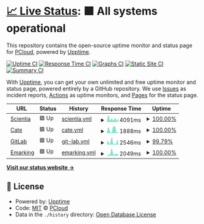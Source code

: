 # [📈 Live Status](https://doc-uptime.pcloud.dev): <!--live status--> **🟩 All systems operational**

This repository contains the open-source uptime monitor and status page for [PCloud](https://doc-uptime.pcloud.dev), powered by [Upptime](https://github.com/upptime/upptime).

[![Uptime CI](https://github.com/HEIGE-PCloud/doc-uptime/workflows/Uptime%20CI/badge.svg)](https://github.com/HEIGE-PCloud/doc-uptime/actions?query=workflow%3A%22Uptime+CI%22)
[![Response Time CI](https://github.com/HEIGE-PCloud/doc-uptime/workflows/Response%20Time%20CI/badge.svg)](https://github.com/HEIGE-PCloud/doc-uptime/actions?query=workflow%3A%22Response+Time+CI%22)
[![Graphs CI](https://github.com/HEIGE-PCloud/doc-uptime/workflows/Graphs%20CI/badge.svg)](https://github.com/HEIGE-PCloud/doc-uptime/actions?query=workflow%3A%22Graphs+CI%22)
[![Static Site CI](https://github.com/HEIGE-PCloud/doc-uptime/workflows/Static%20Site%20CI/badge.svg)](https://github.com/HEIGE-PCloud/doc-uptime/actions?query=workflow%3A%22Static+Site+CI%22)
[![Summary CI](https://github.com/HEIGE-PCloud/doc-uptime/workflows/Summary%20CI/badge.svg)](https://github.com/HEIGE-PCloud/doc-uptime/actions?query=workflow%3A%22Summary+CI%22)

With [Upptime](https://upptime.js.org), you can get your own unlimited and free uptime monitor and status page, powered entirely by a GitHub repository. We use [Issues](https://github.com/HEIGE-PCloud/doc-uptime/issues) as incident reports, [Actions](https://github.com/HEIGE-PCloud/doc-uptime/actions) as uptime monitors, and [Pages](https://doc-uptime.pcloud.dev) for the status page.

<!--start: status pages-->
<!-- This summary is generated by Upptime (https://github.com/upptime/upptime) -->
<!-- Do not edit this manually, your changes will be overwritten -->
<!-- prettier-ignore -->
| URL | Status | History | Response Time | Uptime |
| --- | ------ | ------- | ------------- | ------ |
| <img alt="" src="https://icons.duckduckgo.com/ip3/scientia.doc.ic.ac.uk.ico" height="13"> [Scientia](https://scientia.doc.ic.ac.uk/api/auth/login) | 🟩 Up | [scientia.yml](https://github.com/HEIGE-PCloud/doc-uptime/commits/HEAD/history/scientia.yml) | <details><summary><img alt="Response time graph" src="./graphs/scientia/response-time-week.png" height="20"> 4091ms</summary><br><a href="https://doc-uptime.pcloud.dev/history/scientia"><img alt="Response time 3584" src="https://img.shields.io/endpoint?url=https%3A%2F%2Fraw.githubusercontent.com%2FHEIGE-PCloud%2Fdoc-uptime%2FHEAD%2Fapi%2Fscientia%2Fresponse-time.json"></a><br><a href="https://doc-uptime.pcloud.dev/history/scientia"><img alt="24-hour response time 4291" src="https://img.shields.io/endpoint?url=https%3A%2F%2Fraw.githubusercontent.com%2FHEIGE-PCloud%2Fdoc-uptime%2FHEAD%2Fapi%2Fscientia%2Fresponse-time-day.json"></a><br><a href="https://doc-uptime.pcloud.dev/history/scientia"><img alt="7-day response time 4091" src="https://img.shields.io/endpoint?url=https%3A%2F%2Fraw.githubusercontent.com%2FHEIGE-PCloud%2Fdoc-uptime%2FHEAD%2Fapi%2Fscientia%2Fresponse-time-week.json"></a><br><a href="https://doc-uptime.pcloud.dev/history/scientia"><img alt="30-day response time 3972" src="https://img.shields.io/endpoint?url=https%3A%2F%2Fraw.githubusercontent.com%2FHEIGE-PCloud%2Fdoc-uptime%2FHEAD%2Fapi%2Fscientia%2Fresponse-time-month.json"></a><br><a href="https://doc-uptime.pcloud.dev/history/scientia"><img alt="1-year response time 3584" src="https://img.shields.io/endpoint?url=https%3A%2F%2Fraw.githubusercontent.com%2FHEIGE-PCloud%2Fdoc-uptime%2FHEAD%2Fapi%2Fscientia%2Fresponse-time-year.json"></a></details> | <details><summary><a href="https://doc-uptime.pcloud.dev/history/scientia">100.00%</a></summary><a href="https://doc-uptime.pcloud.dev/history/scientia"><img alt="All-time uptime 98.06%" src="https://img.shields.io/endpoint?url=https%3A%2F%2Fraw.githubusercontent.com%2FHEIGE-PCloud%2Fdoc-uptime%2FHEAD%2Fapi%2Fscientia%2Fuptime.json"></a><br><a href="https://doc-uptime.pcloud.dev/history/scientia"><img alt="24-hour uptime 100.00%" src="https://img.shields.io/endpoint?url=https%3A%2F%2Fraw.githubusercontent.com%2FHEIGE-PCloud%2Fdoc-uptime%2FHEAD%2Fapi%2Fscientia%2Fuptime-day.json"></a><br><a href="https://doc-uptime.pcloud.dev/history/scientia"><img alt="7-day uptime 100.00%" src="https://img.shields.io/endpoint?url=https%3A%2F%2Fraw.githubusercontent.com%2FHEIGE-PCloud%2Fdoc-uptime%2FHEAD%2Fapi%2Fscientia%2Fuptime-week.json"></a><br><a href="https://doc-uptime.pcloud.dev/history/scientia"><img alt="30-day uptime 100.00%" src="https://img.shields.io/endpoint?url=https%3A%2F%2Fraw.githubusercontent.com%2FHEIGE-PCloud%2Fdoc-uptime%2FHEAD%2Fapi%2Fscientia%2Fuptime-month.json"></a><br><a href="https://doc-uptime.pcloud.dev/history/scientia"><img alt="1-year uptime 98.06%" src="https://img.shields.io/endpoint?url=https%3A%2F%2Fraw.githubusercontent.com%2FHEIGE-PCloud%2Fdoc-uptime%2FHEAD%2Fapi%2Fscientia%2Fuptime-year.json"></a></details>
| <img alt="" src="https://icons.duckduckgo.com/ip3/cate.doc.ic.ac.uk.ico" height="13"> [Cate](https://cate.doc.ic.ac.uk) | 🟩 Up | [cate.yml](https://github.com/HEIGE-PCloud/doc-uptime/commits/HEAD/history/cate.yml) | <details><summary><img alt="Response time graph" src="./graphs/cate/response-time-week.png" height="20"> 1888ms</summary><br><a href="https://doc-uptime.pcloud.dev/history/cate"><img alt="Response time 1687" src="https://img.shields.io/endpoint?url=https%3A%2F%2Fraw.githubusercontent.com%2FHEIGE-PCloud%2Fdoc-uptime%2FHEAD%2Fapi%2Fcate%2Fresponse-time.json"></a><br><a href="https://doc-uptime.pcloud.dev/history/cate"><img alt="24-hour response time 538" src="https://img.shields.io/endpoint?url=https%3A%2F%2Fraw.githubusercontent.com%2FHEIGE-PCloud%2Fdoc-uptime%2FHEAD%2Fapi%2Fcate%2Fresponse-time-day.json"></a><br><a href="https://doc-uptime.pcloud.dev/history/cate"><img alt="7-day response time 1888" src="https://img.shields.io/endpoint?url=https%3A%2F%2Fraw.githubusercontent.com%2FHEIGE-PCloud%2Fdoc-uptime%2FHEAD%2Fapi%2Fcate%2Fresponse-time-week.json"></a><br><a href="https://doc-uptime.pcloud.dev/history/cate"><img alt="30-day response time 1752" src="https://img.shields.io/endpoint?url=https%3A%2F%2Fraw.githubusercontent.com%2FHEIGE-PCloud%2Fdoc-uptime%2FHEAD%2Fapi%2Fcate%2Fresponse-time-month.json"></a><br><a href="https://doc-uptime.pcloud.dev/history/cate"><img alt="1-year response time 1687" src="https://img.shields.io/endpoint?url=https%3A%2F%2Fraw.githubusercontent.com%2FHEIGE-PCloud%2Fdoc-uptime%2FHEAD%2Fapi%2Fcate%2Fresponse-time-year.json"></a></details> | <details><summary><a href="https://doc-uptime.pcloud.dev/history/cate">100.00%</a></summary><a href="https://doc-uptime.pcloud.dev/history/cate"><img alt="All-time uptime 99.26%" src="https://img.shields.io/endpoint?url=https%3A%2F%2Fraw.githubusercontent.com%2FHEIGE-PCloud%2Fdoc-uptime%2FHEAD%2Fapi%2Fcate%2Fuptime.json"></a><br><a href="https://doc-uptime.pcloud.dev/history/cate"><img alt="24-hour uptime 100.00%" src="https://img.shields.io/endpoint?url=https%3A%2F%2Fraw.githubusercontent.com%2FHEIGE-PCloud%2Fdoc-uptime%2FHEAD%2Fapi%2Fcate%2Fuptime-day.json"></a><br><a href="https://doc-uptime.pcloud.dev/history/cate"><img alt="7-day uptime 100.00%" src="https://img.shields.io/endpoint?url=https%3A%2F%2Fraw.githubusercontent.com%2FHEIGE-PCloud%2Fdoc-uptime%2FHEAD%2Fapi%2Fcate%2Fuptime-week.json"></a><br><a href="https://doc-uptime.pcloud.dev/history/cate"><img alt="30-day uptime 100.00%" src="https://img.shields.io/endpoint?url=https%3A%2F%2Fraw.githubusercontent.com%2FHEIGE-PCloud%2Fdoc-uptime%2FHEAD%2Fapi%2Fcate%2Fuptime-month.json"></a><br><a href="https://doc-uptime.pcloud.dev/history/cate"><img alt="1-year uptime 99.26%" src="https://img.shields.io/endpoint?url=https%3A%2F%2Fraw.githubusercontent.com%2FHEIGE-PCloud%2Fdoc-uptime%2FHEAD%2Fapi%2Fcate%2Fuptime-year.json"></a></details>
| <img alt="" src="https://icons.duckduckgo.com/ip3/gitlab.doc.ic.ac.uk.ico" height="13"> [GitLab](https://gitlab.doc.ic.ac.uk) | 🟩 Up | [git-lab.yml](https://github.com/HEIGE-PCloud/doc-uptime/commits/HEAD/history/git-lab.yml) | <details><summary><img alt="Response time graph" src="./graphs/git-lab/response-time-week.png" height="20"> 2546ms</summary><br><a href="https://doc-uptime.pcloud.dev/history/git-lab"><img alt="Response time 2295" src="https://img.shields.io/endpoint?url=https%3A%2F%2Fraw.githubusercontent.com%2FHEIGE-PCloud%2Fdoc-uptime%2FHEAD%2Fapi%2Fgit-lab%2Fresponse-time.json"></a><br><a href="https://doc-uptime.pcloud.dev/history/git-lab"><img alt="24-hour response time 1000" src="https://img.shields.io/endpoint?url=https%3A%2F%2Fraw.githubusercontent.com%2FHEIGE-PCloud%2Fdoc-uptime%2FHEAD%2Fapi%2Fgit-lab%2Fresponse-time-day.json"></a><br><a href="https://doc-uptime.pcloud.dev/history/git-lab"><img alt="7-day response time 2546" src="https://img.shields.io/endpoint?url=https%3A%2F%2Fraw.githubusercontent.com%2FHEIGE-PCloud%2Fdoc-uptime%2FHEAD%2Fapi%2Fgit-lab%2Fresponse-time-week.json"></a><br><a href="https://doc-uptime.pcloud.dev/history/git-lab"><img alt="30-day response time 3129" src="https://img.shields.io/endpoint?url=https%3A%2F%2Fraw.githubusercontent.com%2FHEIGE-PCloud%2Fdoc-uptime%2FHEAD%2Fapi%2Fgit-lab%2Fresponse-time-month.json"></a><br><a href="https://doc-uptime.pcloud.dev/history/git-lab"><img alt="1-year response time 2295" src="https://img.shields.io/endpoint?url=https%3A%2F%2Fraw.githubusercontent.com%2FHEIGE-PCloud%2Fdoc-uptime%2FHEAD%2Fapi%2Fgit-lab%2Fresponse-time-year.json"></a></details> | <details><summary><a href="https://doc-uptime.pcloud.dev/history/git-lab">99.79%</a></summary><a href="https://doc-uptime.pcloud.dev/history/git-lab"><img alt="All-time uptime 99.73%" src="https://img.shields.io/endpoint?url=https%3A%2F%2Fraw.githubusercontent.com%2FHEIGE-PCloud%2Fdoc-uptime%2FHEAD%2Fapi%2Fgit-lab%2Fuptime.json"></a><br><a href="https://doc-uptime.pcloud.dev/history/git-lab"><img alt="24-hour uptime 100.00%" src="https://img.shields.io/endpoint?url=https%3A%2F%2Fraw.githubusercontent.com%2FHEIGE-PCloud%2Fdoc-uptime%2FHEAD%2Fapi%2Fgit-lab%2Fuptime-day.json"></a><br><a href="https://doc-uptime.pcloud.dev/history/git-lab"><img alt="7-day uptime 99.79%" src="https://img.shields.io/endpoint?url=https%3A%2F%2Fraw.githubusercontent.com%2FHEIGE-PCloud%2Fdoc-uptime%2FHEAD%2Fapi%2Fgit-lab%2Fuptime-week.json"></a><br><a href="https://doc-uptime.pcloud.dev/history/git-lab"><img alt="30-day uptime 99.95%" src="https://img.shields.io/endpoint?url=https%3A%2F%2Fraw.githubusercontent.com%2FHEIGE-PCloud%2Fdoc-uptime%2FHEAD%2Fapi%2Fgit-lab%2Fuptime-month.json"></a><br><a href="https://doc-uptime.pcloud.dev/history/git-lab"><img alt="1-year uptime 99.73%" src="https://img.shields.io/endpoint?url=https%3A%2F%2Fraw.githubusercontent.com%2FHEIGE-PCloud%2Fdoc-uptime%2FHEAD%2Fapi%2Fgit-lab%2Fuptime-year.json"></a></details>
| <img alt="" src="https://icons.duckduckgo.com/ip3/emarking.doc.ic.ac.uk.ico" height="13"> [Emarking](https://emarking.doc.ic.ac.uk/) | 🟩 Up | [emarking.yml](https://github.com/HEIGE-PCloud/doc-uptime/commits/HEAD/history/emarking.yml) | <details><summary><img alt="Response time graph" src="./graphs/emarking/response-time-week.png" height="20"> 2049ms</summary><br><a href="https://doc-uptime.pcloud.dev/history/emarking"><img alt="Response time 1818" src="https://img.shields.io/endpoint?url=https%3A%2F%2Fraw.githubusercontent.com%2FHEIGE-PCloud%2Fdoc-uptime%2FHEAD%2Fapi%2Femarking%2Fresponse-time.json"></a><br><a href="https://doc-uptime.pcloud.dev/history/emarking"><img alt="24-hour response time 2445" src="https://img.shields.io/endpoint?url=https%3A%2F%2Fraw.githubusercontent.com%2FHEIGE-PCloud%2Fdoc-uptime%2FHEAD%2Fapi%2Femarking%2Fresponse-time-day.json"></a><br><a href="https://doc-uptime.pcloud.dev/history/emarking"><img alt="7-day response time 2049" src="https://img.shields.io/endpoint?url=https%3A%2F%2Fraw.githubusercontent.com%2FHEIGE-PCloud%2Fdoc-uptime%2FHEAD%2Fapi%2Femarking%2Fresponse-time-week.json"></a><br><a href="https://doc-uptime.pcloud.dev/history/emarking"><img alt="30-day response time 1674" src="https://img.shields.io/endpoint?url=https%3A%2F%2Fraw.githubusercontent.com%2FHEIGE-PCloud%2Fdoc-uptime%2FHEAD%2Fapi%2Femarking%2Fresponse-time-month.json"></a><br><a href="https://doc-uptime.pcloud.dev/history/emarking"><img alt="1-year response time 1818" src="https://img.shields.io/endpoint?url=https%3A%2F%2Fraw.githubusercontent.com%2FHEIGE-PCloud%2Fdoc-uptime%2FHEAD%2Fapi%2Femarking%2Fresponse-time-year.json"></a></details> | <details><summary><a href="https://doc-uptime.pcloud.dev/history/emarking">100.00%</a></summary><a href="https://doc-uptime.pcloud.dev/history/emarking"><img alt="All-time uptime 99.99%" src="https://img.shields.io/endpoint?url=https%3A%2F%2Fraw.githubusercontent.com%2FHEIGE-PCloud%2Fdoc-uptime%2FHEAD%2Fapi%2Femarking%2Fuptime.json"></a><br><a href="https://doc-uptime.pcloud.dev/history/emarking"><img alt="24-hour uptime 100.00%" src="https://img.shields.io/endpoint?url=https%3A%2F%2Fraw.githubusercontent.com%2FHEIGE-PCloud%2Fdoc-uptime%2FHEAD%2Fapi%2Femarking%2Fuptime-day.json"></a><br><a href="https://doc-uptime.pcloud.dev/history/emarking"><img alt="7-day uptime 100.00%" src="https://img.shields.io/endpoint?url=https%3A%2F%2Fraw.githubusercontent.com%2FHEIGE-PCloud%2Fdoc-uptime%2FHEAD%2Fapi%2Femarking%2Fuptime-week.json"></a><br><a href="https://doc-uptime.pcloud.dev/history/emarking"><img alt="30-day uptime 100.00%" src="https://img.shields.io/endpoint?url=https%3A%2F%2Fraw.githubusercontent.com%2FHEIGE-PCloud%2Fdoc-uptime%2FHEAD%2Fapi%2Femarking%2Fuptime-month.json"></a><br><a href="https://doc-uptime.pcloud.dev/history/emarking"><img alt="1-year uptime 99.99%" src="https://img.shields.io/endpoint?url=https%3A%2F%2Fraw.githubusercontent.com%2FHEIGE-PCloud%2Fdoc-uptime%2FHEAD%2Fapi%2Femarking%2Fuptime-year.json"></a></details>

<!--end: status pages-->

[**Visit our status website →**](https://doc-uptime.pcloud.dev)

## 📄 License

- Powered by: [Upptime](https://github.com/upptime/upptime)
- Code: [MIT](./LICENSE) © [PCloud](https://doc-uptime.pcloud.dev)
- Data in the `./history` directory: [Open Database License](https://opendatacommons.org/licenses/odbl/1-0/)
